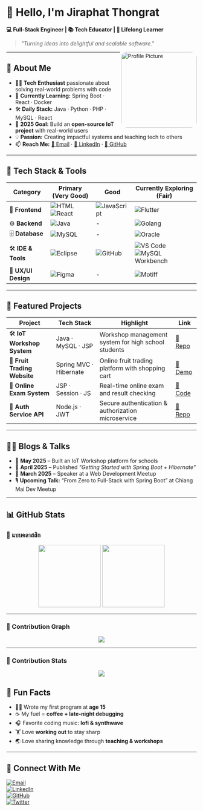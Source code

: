 # 👋 Hello, I'm **Jiraphat Thongrat**

**💻 Full-Stack Engineer | 📚 Tech Educator | 🌱 Lifelong Learner**  
> _"Turning ideas into delightful and scalable software."_

<img align="right" alt="Profile Picture" width="200" src="YOUR_PROFILE_IMAGE_URL" style="border-radius: 15px;">

---

## 🚀 About Me  
- 👨‍💻 **Tech Enthusiast** passionate about solving real-world problems with code  
- 🌱 **Currently Learning:** Spring Boot · React · Docker  
- 🛠 **Daily Stack:** Java · Python · PHP · MySQL · React  
- 🎯 **2025 Goal:** Build an **open-source IoT project** with real-world users  
- 💡 **Passion:** Creating impactful systems and teaching tech to others  
- 📫 **Reach Me:** [📧 Email](mailto:makhan2888@gmail.com) · [💼 LinkedIn](#) · [🐙 GitHub](#)

---

## 🧰 Tech Stack & Tools  

| **Category** | **Primary (Very Good)** | **Good** | **Currently Exploring (Fair)** |
|-------------|------------------------|---------|-----------------------------|
| 🎨 **Frontend** | ![HTML](https://img.shields.io/badge/HTML-E34F26?style=for-the-badge&logo=html5&logoColor=white) ![React](https://img.shields.io/badge/React-20232A?style=for-the-badge&logo=react&logoColor=61DAFB) | ![JavaScript](https://img.shields.io/badge/JavaScript-F7DF1E?style=for-the-badge&logo=javascript&logoColor=black) | ![Flutter](https://img.shields.io/badge/Flutter-02569B?style=for-the-badge&logo=flutter&logoColor=white) |
| ⚙️ **Backend** | ![Java](https://img.shields.io/badge/Java-007396?style=for-the-badge&logo=java&logoColor=white) | - | ![Golang](https://img.shields.io/badge/Go-00ADD8?style=for-the-badge&logo=go&logoColor=white) |
| 🗄 **Database** | ![MySQL](https://img.shields.io/badge/MySQL-4479A1?style=for-the-badge&logo=mysql&logoColor=white) | - | ![Oracle](https://img.shields.io/badge/Oracle-F80000?style=for-the-badge&logo=oracle&logoColor=white) |
| 🛠 **IDE & Tools** | ![Eclipse](https://img.shields.io/badge/Eclipse-2C2255?style=for-the-badge&logo=eclipse&logoColor=white) | ![GitHub](https://img.shields.io/badge/GitHub-181717?style=for-the-badge&logo=github) | ![VS Code](https://img.shields.io/badge/VS%20Code-007ACC?style=for-the-badge&logo=visual-studio-code&logoColor=white) ![MySQL Workbench](https://img.shields.io/badge/MySQL%20Workbench-00758F?style=for-the-badge&logo=mysql&logoColor=white) |
| 🎨 **UX/UI Design** | ![Figma](https://img.shields.io/badge/Figma-F24E1E?style=for-the-badge&logo=figma&logoColor=white) | - | ![Motiff](https://img.shields.io/badge/Motiff-000000?style=for-the-badge&logoColor=white) |

---

## 📌 Featured Projects  

| **Project**               | **Tech Stack**        | **Highlight**                                 | **Link** |
|-------------------------|--------------------|----------------------------------------------|--------|
| 🛠 **IoT Workshop System** | Java · MySQL · JSP | Workshop management system for high school students | [🔗 Repo](#) |
| 🍎 **Fruit Trading Website** | Spring MVC · Hibernate | Online fruit trading platform with shopping cart | [🔗 Demo](#) |
| 📝 **Online Exam System**   | JSP · Session · JS | Real-time online exam and result checking | [🔗 Code](#) |
| 🔐 **Auth Service API** | Node.js · JWT | Secure authentication & authorization microservice | [🔗 Repo](#) |

---

## ✍🏻 Blogs & Talks  

- 📅 **May 2025** – Built an IoT Workshop platform for schools  
- 📅 **April 2025** – Published _"Getting Started with Spring Boot + Hibernate"_  
- 📅 **March 2025** – Speaker at a Web Development Meetup  
- 🎙 **Upcoming Talk:** “From Zero to Full-Stack with Spring Boot” at Chiang Mai Dev Meetup  

---

## 📊 GitHub Stats  

### 🔹 แบบคลาสสิก
<p align="center">
  <img src="https://github-readme-stats.vercel.app/api?username=yourgithub&show_icons=true&theme=tokyonight&hide_border=true" height="165"/>
  <img src="https://github-readme-stats.vercel.app/api/top-langs/?username=yourgithub&layout=compact&theme=tokyonight&hide_border=true" height="165"/>
</p>

---

### 🔹 Contribution Graph  
<p align="center">
  <img src="https://github-readme-activity-graph.vercel.app/graph?username=Siraprapha05&theme=tokyo-night&hide_border=true" />
</p>

---

### 🔹 Contribution Stats  
<p align="center">
  <img src="https://github-contribution-stats.vercel.app/api/?username=Siraprapha05" />
</p>


## 🎯 Fun Facts  

- 👨‍💻 Wrote my first program at **age 15**  
- ☕ My fuel = **coffee + late-night debugging**  
- 🎧 Favorite coding music: **lofi & synthwave**  
- 🏋️ Love **working out** to stay sharp  
- 🌏 Love sharing knowledge through **teaching & workshops**  

---

## 🤝 Connect With Me  

[![Email](https://img.shields.io/badge/Email-makhan2888%40gmail.com-blue?style=for-the-badge)](mailto:makhan2888@gmail.com)  
[![LinkedIn](https://img.shields.io/badge/LinkedIn-Profile-blue?style=for-the-badge&logo=linkedin)](#)  
[![GitHub](https://img.shields.io/badge/GitHub-Profile-black?style=for-the-badge&logo=github)](#)  
[![Twitter](https://img.shields.io/badge/X%2FTwitter-Profile-1DA1F2?style=for-the-badge&logo=twitter)](#)
